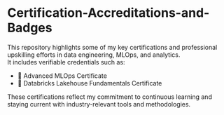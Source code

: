 # Certification-Accreditations-and-Badges

This repository highlights some of my key certifications and professional upskilling efforts in data engineering, MLOps, and analytics.  
It includes verifiable credentials such as:

- 📄 Advanced MLOps Certificate  
- 📄 Databricks Lakehouse Fundamentals Certificate  

These certifications reflect my commitment to continuous learning and staying current with industry-relevant tools and methodologies.
